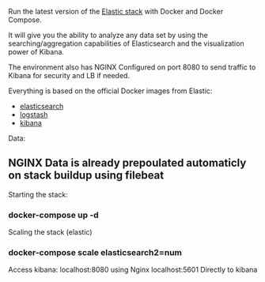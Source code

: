 Run the latest version of the [Elastic stack](https://www.elastic.co/elk-stack) with Docker and Docker Compose.

It will give you the ability to analyze any data set by using the searching/aggregation capabilities of Elasticsearch and the visualization power of Kibana.

The environment also has NGINX Configured on port 8080 to send traffic to Kibana for security and LB if needed.


Everything is based on the official Docker images from Elastic:

* [elasticsearch](https://github.com/elastic/elasticsearch-docker)
* [logstash](https://github.com/elastic/logstash-docker)
* [kibana](https://github.com/elastic/kibana-docker)


Data:
## NGINX Data is already prepoulated automaticly on stack buildup  using filebeat


Starting the stack:
### docker-compose up -d

Scaling the stack (elastic)
### docker-compose scale elasticsearch2=num

Access kibana:
localhost:8080 using Nginx 
localhost:5601 Directly to kibana 

